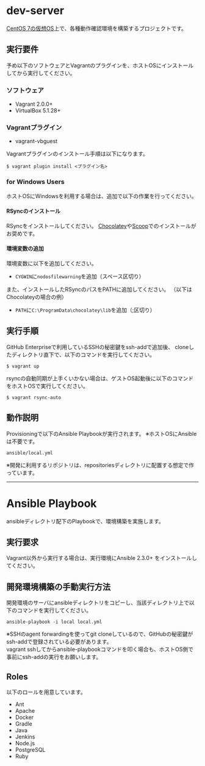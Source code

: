 # dev-server

[CentOS 7の仮想OS](https://atlas.hashicorp.com/centos/boxes/7)上で、各種動作確認環境を構築するプロジェクトです。


## 実行要件

予め以下のソフトウェアとVagrantのプラグインを、ホストOSにインストールしてから実行してください。

### ソフトウェア

- Vagrant 2.0.0+
- VirtualBox 5.1.28+

### Vagrantプラグイン

- vagrant-vbguest
<!-- - vagrant-reload -->

Vagrantプラグインのインストール手順は以下になります。

    $ vagrant plugin install <プラグイン名>


### for Windows Users

ホストOSにWindowsを利用する場合は、追加で以下の作業を行ってください。

#### RSyncのインストール

RSyncをインストールしてください。
[Chocolatey](https://chocolatey.org/)や[Scoop](http://scoop.sh/)でのインストールがお奨めです。


#### 環境変数の追加

環境変数に以下を追加してください。

- ```CYGWIN```に```nodosfilewarning```を追加（スペース区切り）

また、インストールしたRSyncのパスをPATHに追加してください。
（以下はChocolateyの場合の例）

- ```PATH```に```C:\ProgramData\chocolatey\lib```を追加（;区切り）


## 実行手順

GitHub Enterpriseで利用しているSSHの秘密鍵をssh-addで追加後、
cloneしたディレクトリ直下で、以下のコマンドを実行してください。

    $ vagrant up

rsyncの自動同期が上手くいかない場合は、ゲストOS起動後に以下のコマンドをホストOSで実行してください。

    $ vagrant rsync-auto


## 動作説明

Provisioningで以下のAnsible Playbookが実行されます。
※ホストOSにAnsibleは不要です。

    ansible/local.yml

※開発に利用するリポジトリは、repositoriesディレクトリに配置する想定で作っています。


----
# Ansible Playbook

ansibleディレクトリ配下のPlaybookで、環境構築を実施します。


## 実行要求

Vagrant以外から実行する場合は、実行環境にAnsible 2.3.0+ をインストールしてください。


## 開発環境構築の手動実行方法

開発環境のサーバにansibleディレクトリをコピーし、当該ディレクトリ上で以下のコマンドを実行してください。

    ansible-playbook -i local local.yml

※SSHのagent forwardingを使ってgit cloneしているので、GitHubの秘密鍵がssh-addで登録されている必要があります。  
vagrant sshしてからansible-playbookコマンドを叩く場合も、ホストOS側で事前にssh-addの実行をお願いします。


## Roles

以下のロールを用意しています。

- Ant
- Apache
- Docker
- Gradle
- Java
- Jenkins
- Node.js
- PostgreSQL
- Ruby
